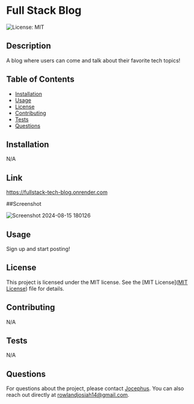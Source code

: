 
# Full Stack Blog

![License: MIT](https://img.shields.io/badge/License-MIT-yellow.svg)

## Description
A blog where users can come and talk about their favorite tech topics!

## Table of Contents
- [Installation](#installation)
- [Usage](#usage)
- [License](#license)
- [Contributing](#contributing)
- [Tests](#tests)
- [Questions](#questions)

## Installation
N/A

## Link 
https://fullstack-tech-blog.onrender.com

##Screenshot

![Screenshot 2024-08-15 180126](https://github.com/user-attachments/assets/f3172f87-347a-4c6e-b654-e56402e38f58)

## Usage
Sign up and start posting!


## License

This project is licensed under the MIT license. See the [MIT License]([MIT License](https://opensource.org/licenses/MIT)) file for details.


## Contributing
N/A

## Tests
N/A

## Questions
For questions about the project, please contact [Jocephus](https://github.com/Jocephus).
You can also reach out directly at rowlandjosiah14@gmail.com.
